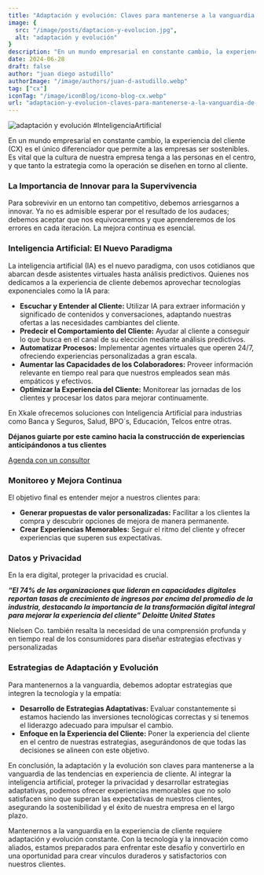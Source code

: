 ```yaml
---
title: "Adaptación y evolución: Claves para mantenerse a la vanguardia de las tendencias en experiencia de cliente"
image: { 
  src: "/image/posts/daptacion-y-evolucion.jpg",
  alt: "adaptación y evolución"
}
description: "En un mundo empresarial en constante cambio, la experiencia del cliente (CX) es el único diferenciador que permite a las empresas ser sostenibles. Es vital que la cultura de nuestra empresa tenga a las personas en el centro, y que tanto la estrategia como la operación se diseñen en torno al cliente."
date: 2024-06-28
draft: false
author: "juan diego astudillo"
authorImage: "/image/authors/juan-d-astudillo.webp"
tag: ["cx"]
iconTag: "/image/iconBlog/icono-blog-cx.webp"
url: "adaptacion-y-evolucion-claves-para-mantenerse-a-la-vanguardia-de-las-tendencias-en-experiencia-de-cliente"
---
```

![adaptación y evolución](/image/posts/daptacion-y-evolucion.jpg)
#InteligenciaArtificial

En un mundo empresarial en constante cambio, la experiencia del cliente (CX) es el único diferenciador que permite a las empresas ser sostenibles. Es vital que la cultura de nuestra empresa tenga a las personas en el centro, y que tanto la estrategia como la operación se diseñen en torno al cliente.
### La Importancia de Innovar para la Supervivencia
Para sobrevivir en un entorno tan competitivo, debemos arriesgarnos a innovar. Ya no es admisible esperar por el resultado de los audaces; debemos aceptar que nos equivocaremos y que aprenderemos de los errores en cada iteración. La mejora continua es esencial.
### Inteligencia Artificial: El Nuevo Paradigma
La inteligencia artificial (IA) es el nuevo paradigma, con usos cotidianos que abarcan desde asistentes virtuales hasta análisis predictivos. Quienes nos dedicamos a la experiencia de cliente debemos aprovechar tecnologías exponenciales como la IA para:
- **Escuchar y Entender al Cliente:** Utilizar IA para extraer información y significado de contenidos y conversaciones, adaptando nuestras ofertas a las necesidades cambiantes del cliente.
- **Predecir el Comportamiento del Cliente:** Ayudar al cliente a conseguir lo que busca en el canal de su elección mediante análisis predictivos.
- **Automatizar Procesos:** Implementar agentes virtuales que operen 24/7, ofreciendo experiencias personalizadas a gran escala.
- **Aumentar las Capacidades de los Colaboradores:** Proveer información relevante en tiempo real para que nuestros empleados sean más empáticos y efectivos.
- **Optimizar la Experiencia del Cliente:** Monitorear las jornadas de los clientes y procesar los datos para mejorar continuamente.

En Xkale ofrecemos soluciones con Inteligencia Artificial para industrias como Banca y Seguros, Salud, BPO´s, Educación, Telcos entre otras. 

**Déjanos guiarte por este camino hacia la construcción de experiencias anticipándonos a tus clientes**

[Agenda con un consultor](/experiencia-del-cliente/#form)

### Monitoreo y Mejora Continua
El objetivo final es entender mejor a nuestros clientes para:
- **Generar propuestas de valor personalizadas:** Facilitar a los clientes la compra y descubrir opciones de mejora de manera permanente.
- **Crear Experiencias Memorables:** Seguir el ritmo del cliente y ofrecer experiencias que superen sus expectativas.
### Datos y Privacidad
En la era digital, proteger la privacidad es crucial. 

 ***“El 74% de las organizaciones que lideran en capacidades digitales reportan tasas de crecimiento de ingresos por encima del promedio de la industria, destacando la importancia de la transformación digital integral para mejorar la experiencia del cliente”​ Deloitte United States***

Nielsen Co. también resalta la necesidad de una comprensión profunda y en tiempo real de los consumidores para diseñar estrategias efectivas y personalizadas​ 
### Estrategias de Adaptación y Evolución
Para mantenernos a la vanguardia, debemos adoptar estrategias que integren la tecnología y la empatía:
- **Desarrollo de Estrategias Adaptativas:** Evaluar constantemente si estamos haciendo las inversiones tecnológicas correctas y si tenemos el liderazgo adecuado para impulsar el cambio​.
- **Enfoque en la Experiencia del Cliente:** Poner la experiencia del cliente en el centro de nuestras estrategias, asegurándonos de que todas las decisiones se alineen con este objetivo​.

En conclusión, la adaptación y la evolución son claves para mantenerse a la vanguardia de las tendencias en experiencia de cliente. Al integrar la inteligencia artificial, proteger la privacidad y desarrollar estrategias adaptativas, podemos ofrecer experiencias memorables que no solo satisfacen sino que superan las expectativas de nuestros clientes, asegurando la sostenibilidad y el éxito de nuestra empresa en el largo plazo.

Mantenernos a la vanguardia en la experiencia de cliente requiere adaptación y evolución constante. Con la tecnología y la innovación como aliados, estamos preparados para enfrentar este desafío y convertirlo en una oportunidad para crear vínculos duraderos y satisfactorios con nuestros clientes.

